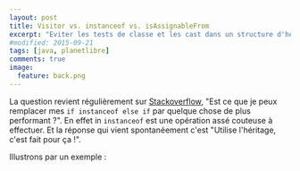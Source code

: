 ```yaml
---
layout: post
title: Visitor vs. instanceof vs. isAssignableFrom
excerpt: "Eviter les tests de classe et les cast dans un structure d'héritage"
#modified: 2015-09-21
tags: [java, planetlibre]
comments: true
image:
  feature: back.png
---
```


La question revient régulièrement sur [Stackoverflow](https://stackoverflow.com), "Est ce que je peux remplacer mes
`if instanceof else if` par quelque chose de plus performant ?". En effet in `instanceof` est une opération assé
couteuse à effectuer. Et la réponse qui vient spontanéement c'est "Utilise l'héritage, c'est fait pour ça !".

Illustrons par un exemple :

```java

```
